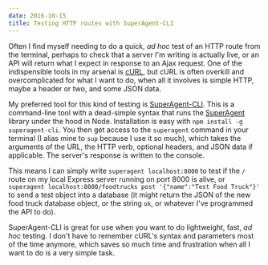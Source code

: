 ```yaml
---
date: 2016-10-15
title: Testing HTTP routes with SuperAgent-CLI
---
```

Often I find myself needing to do a quick, *ad hoc* test of an HTTP route from the terminal, perhaps to check that a server I'm writing is actually live, or an API will return what I expect in response to an Ajax request. One of the indispensible tools in my arsenal is [cURL](https://curl.haxx.se/), but cURL is often overkill and overcomplicated for what I want to do, when all it involves is simple HTTP, maybe a header or two, and some JSON data.

My preferred tool for this kind of testing is [SuperAgent-CLI](https://github.com/toastynerd/superagent-cli). This is a command-line tool with a dead-simple syntax that runs the [SuperAgent](http://visionmedia.github.io/superAgent/) library under the hood in Node. Installation is easy with `npm install -g superagent-cli`. You then get access to the `superagent` command in your terminal (I alias mine to `sup` because I use it so much), which takes the arguments of the URL, the HTTP verb, optional headers, and JSON data if applicable. The server's response is written to the console.

This means I can simply write `superagent localhost:8000` to test if the `/` route on my local Express server running on port 8000 is alive, or `superagent localhost:8000/foodtrucks post '{"name":"Test Food Truck"}'` to send a test object into a database (it might return the JSON of the new food truck database object, or the string `ok`, or whatever I've programmed the API to do).

SuperAgent-CLI is great for use when you want to do lightweight, fast, *ad hoc* testing. I don't have to remember cURL's syntax and parameters most of the time anymore, which saves so much time and frustration when all I want to do is a very simple task.
